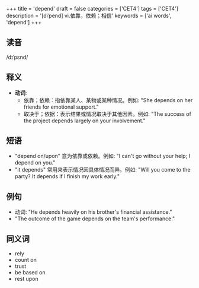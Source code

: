 +++
title = 'depend'
draft = false
categories = ['CET4']
tags = ['CET4']
description = '[diˈpend] vi.依靠，依赖；相信'
keywords = ['ai words', 'depend']
+++

## 读音
/dɪˈpɛnd/

## 释义
- **动词**:
  - 依靠；依赖：指依靠某人、某物或某种情况。例如: "She depends on her friends for emotional support."
  - 取决于；依据：表示结果或情况取决于其他因素。例如: "The success of the project depends largely on your involvement."

## 短语
- "depend on/upon" 意为依靠或依赖。例如: "I can't go without your help; I depend on you."
- "it depends" 常用来表示情况因具体情况而异。例如: "Will you come to the party? It depends if I finish my work early."

## 例句
- 动词: "He depends heavily on his brother's financial assistance."
- "The outcome of the game depends on the team's performance."

## 同义词
- rely
- count on
- trust
- be based on
- rest upon
